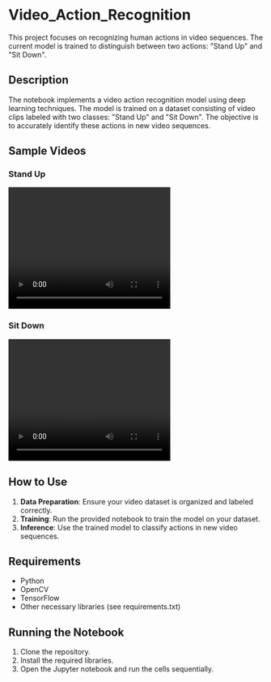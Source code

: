 # Video_Action_Recognition
This project focuses on recognizing human actions in video sequences. The current model is trained to distinguish between two actions: "Stand Up" and "Sit Down".

## Description

The notebook implements a video action recognition model using deep learning techniques. The model is trained on a dataset consisting of video clips labeled with two classes: "Stand Up" and "Sit Down". The objective is to accurately identify these actions in new video sequences.

## Sample Videos

### Stand Up

<video width="320" height="240" controls>
  <source src="dataset_action_split\test\Stand up\video_85.avi" type="video/avi">
  Your browser does not support the video tag.
</video>

### Sit Down

<video width="320" height="240" controls>
  <source src="dataset_action_split\test\Sit down\video_7.avi" type="video/avi">
  Your browser does not support the video tag.
</video>

## How to Use

1. **Data Preparation**: Ensure your video dataset is organized and labeled correctly.
2. **Training**: Run the provided notebook to train the model on your dataset.
3. **Inference**: Use the trained model to classify actions in new video sequences.

## Requirements

- Python
- OpenCV
- TensorFlow
- Other necessary libraries (see requirements.txt)

## Running the Notebook

1. Clone the repository.
2. Install the required libraries.
3. Open the Jupyter notebook and run the cells sequentially.


